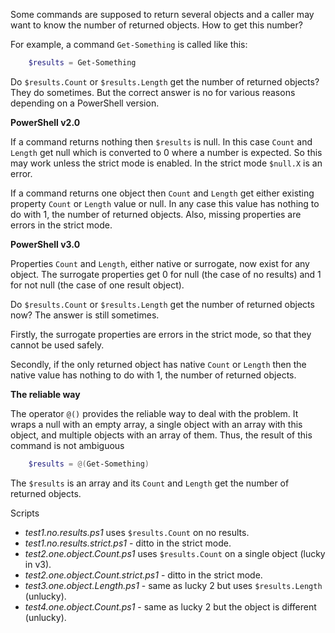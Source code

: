 
Some commands are supposed to return several objects and a caller may want to
know the number of returned objects. How to get this number?

For example, a command `Get-Something` is called like this:

```powershell
    $results = Get-Something
```

Do `$results.Count` or `$results.Length` get the number of returned objects?
They do sometimes. But the correct answer is no for various reasons depending
on a PowerShell version.

**PowerShell v2.0**

If a command returns nothing then `$results` is null. In this case `Count` and
`Length` get null which is converted to 0 where a number is expected. So this
may work unless the strict mode is enabled. In the strict mode `$null.X` is an
error.

If a command returns one object then `Count` and `Length` get either existing
property `Count` or `Length` value or null. In any case this value has nothing
to do with 1, the number of returned objects. Also, missing properties are
errors in the strict mode.

**PowerShell v3.0**

Properties `Count` and `Length`, either native or surrogate, now exist for any
object. The surrogate properties get 0 for null (the case of no results) and 1
for not null (the case of one result object).

Do `$results.Count` or `$results.Length` get the number of returned objects
now? The answer is still sometimes.

Firstly, the surrogate properties are errors in the strict mode, so that they
cannot be used safely.

Secondly, if the only returned object has native `Count` or `Length` then the
native value has nothing to do with 1, the number of returned objects.

**The reliable way**

The operator `@()` provides the reliable way to deal with the problem. It wraps
a null with an empty array, a single object with an array with this object, and
multiple objects with an array of them. Thus, the result of this command is not
ambiguous

```powershell
    $results = @(Get-Something)
```

The `$results` is an array and its `Count` and `Length` get the number of
returned objects.

Scripts

- *test1.no.results.ps1* uses `$results.Count` on no results.
- *test1.no.results.strict.ps1* - ditto in the strict mode.
- *test2.one.object.Count.ps1* uses `$results.Count` on a single object (lucky in v3).
- *test2.one.object.Count.strict.ps1* - ditto in the strict mode.
- *test3.one.object.Length.ps1* - same as lucky 2 but uses `$results.Length` (unlucky).
- *test4.one.object.Count.ps1* - same as lucky 2 but the object is different (unlucky).
